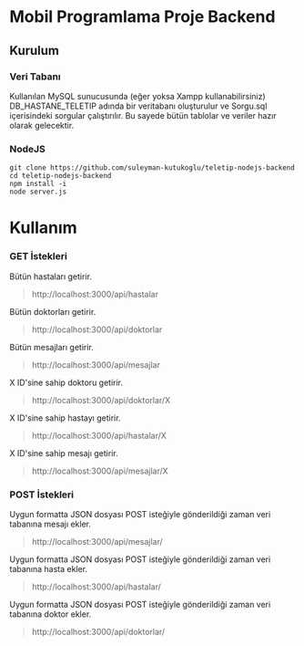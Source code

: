 # Mobil Programlama Proje Backend

## Kurulum

### Veri Tabanı

Kullanılan MySQL sunucusunda (eğer yoksa Xampp kullanabilirsiniz) DB_HASTANE_TELETIP adında bir veritabanı oluşturulur ve Sorgu.sql içerisindeki sorgular çalıştırılır. Bu sayede bütün tablolar ve veriler hazır olarak gelecektir.

### NodeJS 
```
git clone https://github.com/suleyman-kutukoglu/teletip-nodejs-backend
cd teletip-nodejs-backend
npm install -i
node server.js
```

# Kullanım

### GET İstekleri

Bütün hastaları getirir.

> http://localhost:3000/api/hastalar

Bütün doktorları getirir.

> http://localhost:3000/api/doktorlar

Bütün mesajları getirir.

> http://localhost:3000/api/mesajlar

X ID'sine sahip doktoru getirir.

> http://localhost:3000/api/doktorlar/X

X ID'sine sahip hastayı getirir.

> http://localhost:3000/api/hastalar/X

X ID'sine sahip mesajı getirir.

> http://localhost:3000/api/mesajlar/X

### POST İstekleri

Uygun formatta JSON dosyası POST isteğiyle gönderildiği zaman veri tabanına mesajı ekler.

> http://localhost:3000/api/mesajlar/

Uygun formatta JSON dosyası POST isteğiyle gönderildiği zaman veri tabanına hasta ekler.

> http://localhost:3000/api/hastalar/

Uygun formatta JSON dosyası POST isteğiyle gönderildiği zaman veri tabanına doktor ekler.

> http://localhost:3000/api/doktorlar/


